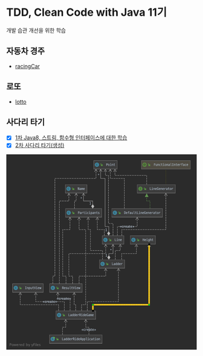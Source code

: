 # TDD, Clean Code with Java 11기

개발 습관 개선을 위한 학습

## 자동차 경주

* [racingCar](docs/racingCar.md)

## 로또

* [lotto](docs/lotto.md)

## 사다리 타기

* [x] [1차 Java8, 스트림, 함수형 인터페이스에 대한 학습](https://github.com/next-step/java-ladder/pull/829)
* [x] [2차 사다리 타기\(생성\)](https://github.com/next-step/java-ladder/pull/841)

![ladder - step2](../.gitbook/assets/ladder2.png)
